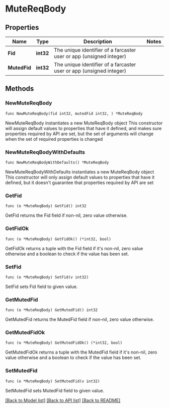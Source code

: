 # MuteReqBody

## Properties

Name | Type | Description | Notes
------------ | ------------- | ------------- | -------------
**Fid** | **int32** | The unique identifier of a farcaster user or app (unsigned integer) | 
**MutedFid** | **int32** | The unique identifier of a farcaster user or app (unsigned integer) | 

## Methods

### NewMuteReqBody

`func NewMuteReqBody(fid int32, mutedFid int32, ) *MuteReqBody`

NewMuteReqBody instantiates a new MuteReqBody object
This constructor will assign default values to properties that have it defined,
and makes sure properties required by API are set, but the set of arguments
will change when the set of required properties is changed

### NewMuteReqBodyWithDefaults

`func NewMuteReqBodyWithDefaults() *MuteReqBody`

NewMuteReqBodyWithDefaults instantiates a new MuteReqBody object
This constructor will only assign default values to properties that have it defined,
but it doesn't guarantee that properties required by API are set

### GetFid

`func (o *MuteReqBody) GetFid() int32`

GetFid returns the Fid field if non-nil, zero value otherwise.

### GetFidOk

`func (o *MuteReqBody) GetFidOk() (*int32, bool)`

GetFidOk returns a tuple with the Fid field if it's non-nil, zero value otherwise
and a boolean to check if the value has been set.

### SetFid

`func (o *MuteReqBody) SetFid(v int32)`

SetFid sets Fid field to given value.


### GetMutedFid

`func (o *MuteReqBody) GetMutedFid() int32`

GetMutedFid returns the MutedFid field if non-nil, zero value otherwise.

### GetMutedFidOk

`func (o *MuteReqBody) GetMutedFidOk() (*int32, bool)`

GetMutedFidOk returns a tuple with the MutedFid field if it's non-nil, zero value otherwise
and a boolean to check if the value has been set.

### SetMutedFid

`func (o *MuteReqBody) SetMutedFid(v int32)`

SetMutedFid sets MutedFid field to given value.



[[Back to Model list]](../README.md#documentation-for-models) [[Back to API list]](../README.md#documentation-for-api-endpoints) [[Back to README]](../README.md)


